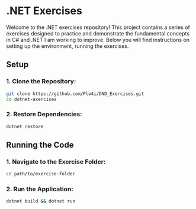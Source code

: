 # .NET Exercises

Welcome to the .NET exercises repository! This project contains a series of exercises designed to practice and demonstrate the fundamental concepts in C# and .NET I am working to improve. Below you will find instructions on setting up the environment, running the exercises.

## Setup

### 1. Clone the Repository:
```bash
git clone https://github.com/Plo4i/DND_Exercises.git
cd dotnet-exercises
```
### 2. Restore Dependencies:
```bash
dotnet restore
```

## Running the Code

### 1. Navigate to the Exercise Folder:
```bash
cd path/to/exercise-folder
```
### 2. Run the Application:
```bash
dotnet build && dotnet run
```
